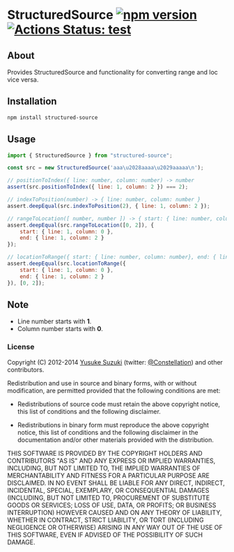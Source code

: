 # StructuredSource [![npm version](https://badge.fury.io/js/structured-source.svg)](http://badge.fury.io/js/structured-source) [![Actions Status: test](https://github.com/textlint/structured-source/workflows/test/badge.svg)](https://github.com/textlint/structured-source/actions?query=workflow%3A"test")

## About

Provides StructuredSource and functionality for converting range and loc vice versa.

## Installation

```sh
npm install structured-source
```


## Usage

```js
import { StructuredSource } from "structured-source"; 

const src = new StructuredSource('aaa\u2028aaaa\u2029aaaaa\n');

// positionToIndex({ line: number, column: number) -> number
assert(src.positionToIndex({ line: 1, column: 2 }) === 2);

// indexToPosition(number) -> { line: number, column: number }
assert.deepEqual(src.indexToPosition(2), { line: 1, column: 2 });

// rangeToLocation([ number, number ]) -> { start: { line: number, column: number}, end: { line: number, column: number } }
assert.deepEqual(src.rangeToLocation([0, 2]), {
    start: { line: 1, column: 0 },
    end: { line: 1, column: 2 }
});

// locationToRange({ start: { line: number, column: number}, end: { line: number, column: number } }) -> [ number, number ]
assert.deepEqual(src.locationToRange({
    start: { line: 1, column: 0 },
    end: { line: 1, column: 2 }
}), [0, 2]);
```

## Note

- Line number starts with **1**.
- Column number starts with **0**.

### License

Copyright (C) 2012-2014 [Yusuke Suzuki](http://github.com/Constellation)
 (twitter: [@Constellation](http://twitter.com/Constellation)) and other contributors.

Redistribution and use in source and binary forms, with or without
modification, are permitted provided that the following conditions are met:

  * Redistributions of source code must retain the above copyright
    notice, this list of conditions and the following disclaimer.

  * Redistributions in binary form must reproduce the above copyright
    notice, this list of conditions and the following disclaimer in the
    documentation and/or other materials provided with the distribution.

THIS SOFTWARE IS PROVIDED BY THE COPYRIGHT HOLDERS AND CONTRIBUTORS "AS IS"
AND ANY EXPRESS OR IMPLIED WARRANTIES, INCLUDING, BUT NOT LIMITED TO, THE
IMPLIED WARRANTIES OF MERCHANTABILITY AND FITNESS FOR A PARTICULAR PURPOSE
ARE DISCLAIMED. IN NO EVENT SHALL <COPYRIGHT HOLDER> BE LIABLE FOR ANY
DIRECT, INDIRECT, INCIDENTAL, SPECIAL, EXEMPLARY, OR CONSEQUENTIAL DAMAGES
(INCLUDING, BUT NOT LIMITED TO, PROCUREMENT OF SUBSTITUTE GOODS OR SERVICES;
LOSS OF USE, DATA, OR PROFITS; OR BUSINESS INTERRUPTION) HOWEVER CAUSED AND
ON ANY THEORY OF LIABILITY, WHETHER IN CONTRACT, STRICT LIABILITY, OR TORT
(INCLUDING NEGLIGENCE OR OTHERWISE) ARISING IN ANY WAY OUT OF THE USE OF
THIS SOFTWARE, EVEN IF ADVISED OF THE POSSIBILITY OF SUCH DAMAGE.
